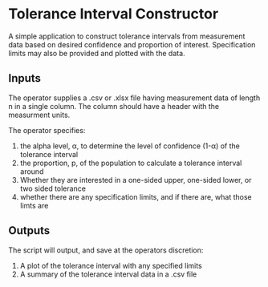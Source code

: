 # Tolerance Interval Constructor

A simple application to construct tolerance intervals from measurement data based on desired confidence and proportion of interest. Specification limits may also be provided and plotted with the data.

## Inputs
The operator supplies a .csv or .xlsx file having measurement data of length n in a single column. The column should have a header with the measurment units.

The operator specifies:
1) the alpha level, α, to determine the level of confidence (1-α) of the tolerance interval
2) the proportion, p, of the population to calculate a tolerance interval around
3) Whether they are interested in a one-sided upper, one-sided lower, or two sided tolerance
4) whether there are any specification limits, and if there are, what those limts are

## Outputs
The script will output, and save at the operators discretion:
1) A plot of the tolerance interval with any specified limits
2) A summary of the tolerance interval data in a .csv file